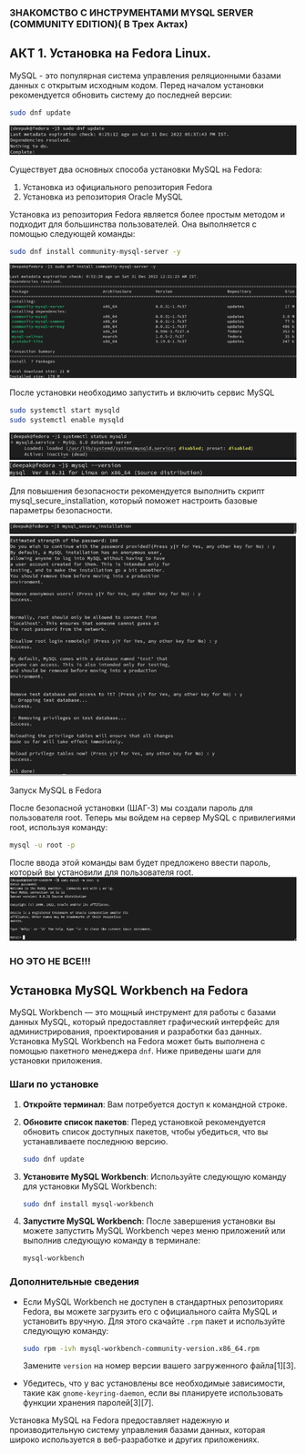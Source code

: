 ### ЗНАКОМСТВО С ИНСТРУМЕНТАМИ MYSQL SERVER (COMMUNITY EDITION)( В Трех Актах)

## АКТ 1. Установка на Fedora Linux.

MySQL - это популярная система управления реляционными базами данных с открытым исходным кодом. 
Перед началом установки рекомендуется обновить систему до последней версии:

```bash
sudo dnf update
```

![alt](20241220033500.png)

Существует два основных способа установки MySQL на Fedora:

1. Установка из официального репозитория Fedora
2. Установка из репозитория Oracle MySQL

Установка из репозитория Fedora является более простым методом и подходит для большинства пользователей. Она выполняется с помощью следующей команды:

```bash
sudo dnf install community-mysql-server -y 
```

![alt](20241220033543.png)

После установки необходимо запустить и включить сервис MySQL
```bash
sudo systemctl start mysqld
sudo systemctl enable mysqld
```
![alt](20241220033609.png)
![alt](20241220033646.png)

Для повышения безопасности рекомендуется выполнить скрипт mysql_secure_installation, который поможет настроить базовые параметры безопасности.

![alt](20241220033710.png)
![alt](20241220033945.png)

Запуск MySQL в Fedora

После безопасной установки (ШАГ-3) мы создали пароль для пользователя root. Теперь мы войдем на сервер MySQL с привилегиями root, используя команду:

```bash
mysql -u root -p
```

После ввода этой команды вам будет предложено ввести пароль, который вы установили для пользователя root.
![alt](20241220034113.png)

### НО ЭТО НЕ ВСЕ!!!

## Установка MySQL Workbench на Fedora

MySQL Workbench — это мощный инструмент для работы с базами данных MySQL, который предоставляет графический интерфейс для администрирования, проектирования и разработки баз данных. Установка MySQL Workbench на Fedora может быть выполнена с помощью пакетного менеджера `dnf`. Ниже приведены шаги для установки приложения.

### Шаги по установке

1. **Откройте терминал**: Вам потребуется доступ к командной строке.

2. **Обновите список пакетов**: Перед установкой рекомендуется обновить список доступных пакетов, чтобы убедиться, что вы устанавливаете последнюю версию.
   ```bash
   sudo dnf update
   ```

3. **Установите MySQL Workbench**: Используйте следующую команду для установки MySQL Workbench:
   ```bash
   sudo dnf install mysql-workbench
   ```

4. **Запустите MySQL Workbench**: После завершения установки вы можете запустить MySQL Workbench через меню приложений или выполнив следующую команду в терминале:
   ```bash
   mysql-workbench
   ```

### Дополнительные сведения

- Если MySQL Workbench не доступен в стандартных репозиториях Fedora, вы можете загрузить его с официального сайта MySQL и установить вручную. Для этого скачайте `.rpm` пакет и используйте следующую команду:
  ```bash
  sudo rpm -ivh mysql-workbench-community-version.x86_64.rpm
  ```
  Замените `version` на номер версии вашего загруженного файла[1][3].

- Убедитесь, что у вас установлены все необходимые зависимости, такие как `gnome-keyring-daemon`, если вы планируете использовать функции хранения паролей[3][7].


Установка MySQL на Fedora предоставляет надежную и производительную систему управления базами данных, которая широко используется в веб-разработке и других приложениях.

